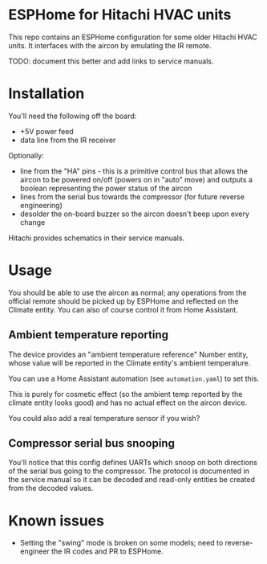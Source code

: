# ESPHome for Hitachi HVAC units

This repo contains an ESPHome configuration for some older Hitachi HVAC units. It interfaces with the aircon by emulating the IR remote.

TODO: document this better and add links to service manuals.

# Installation

You'll need the following off the board:

* +5V power feed
* data line from the IR receiver

Optionally:
* line from the "HA" pins - this is a primitive control bus that allows the aircon to be powered on/off (powers on in "auto" move) and outputs a boolean representing the power status of the aircon
* lines from the serial bus towards the compressor (for future reverse engineering)
* desolder the on-board buzzer so the aircon doesn't beep upon every change

Hitachi provides schematics in their service manuals.

# Usage

You should be able to use the aircon as normal; any operations from the official remote should be picked up by ESPHome and reflected on the Climate entity. You can also of course control it from Home Assistant.

## Ambient temperature reporting

The device provides an "ambient temperature reference" Number entity, whose value will be reported in the Climate entity's ambient temperature.

You can use a Home Assistant automation (see `automation.yaml`) to set this.

This is purely for cosmetic effect (so the ambient temp reported by the climate entity looks good) and has no actual effect on the aircon device.

You could also add a real temperature sensor if you wish?


## Compressor serial bus snooping

You'll notice that this config defines UARTs which snoop on both directions of the serial bus going to the compressor. The protocol is documented in the service manual so it can be decoded and read-only entities be created from the decoded values.

# Known issues

* Setting the "swing" mode is broken on some models; need to reverse-engineer the IR codes and PR to ESPHome.

